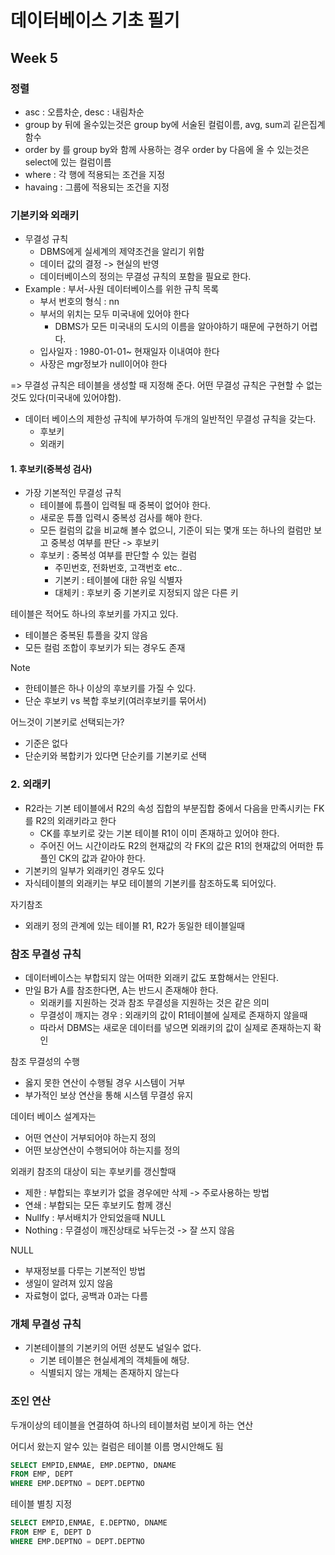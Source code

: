 # 데이터베이스 기초 필기

## Week 5

### 정렬

- asc : 오름차순, desc : 내림차순
- group by 뒤에 올수있는것은 group by에 서술된 컬럼이름, avg, sum괴 깉은집계함수 
- order by 를 group by와 함께 사용하는 경우 order by 다음에 올 수 있는것은 select에 있는 컬럼이름
- where : 각 행에 적용되는 조건을 지정
- havaing : 그룹에 적용되는 조건을 지정

### 기본키와 외래키

- 무결성 규칙
  - DBMS에게 실세계의 제약조건을 알리기 위함
  - 데이터 값의 결정 -> 현실의 반영
  - 데이터베이스의 정의는 무결성 규칙의 포함을 필요로 한다.
- Example : 부서-사원 데이터베이스를 위한 규칙 목록
  - 부서 번호의 형식 : nn
  - 부서의 위치는 모두 미국내에 있어야 한다
    -  DBMS가 모든 미국내의 도시의 이름을 알아야하기 때문에 구현하기 어렵다. 
  - 입사일자 : 1980-01-01~ 현재일자 이내여야 한다
  - 사장은 mgr정보가 null이어야 한다

=> 무결성 규칙은 테이블을 생성할 때 지정해 준다.
 어떤 무결성 규칙은 구현할 수 없는 것도 있다(미국내에 있어야함).

- 데이터 베이스의 제한성 규칙에 부가하여 두개의 일반적인 무결성 규칙을 갖는다.
  - 후보키
  - 외래키
  
#### 1. 후보키(중복성 검사)
- 가장 기본적인 무결성 규칙
  - 테이블에 튜플이 입력될 때 중복이 없어야 한다.
  - 새로운 튜플 입력시 중복성 검사를 해야 한다.
  - 모든 컬럼의 값을 비교해 볼수 없으니, 기준이 되는 몇개 또는 하나의 컬럼만 보고 중복성 여부를 판단 -> 후보키
  - 후보키 : 중복성 여부를 판단할 수 있는 컬럼
    - 주민번호, 전화번호, 고객번호 etc..
    - 기본키 : 테이블에 대한 유일 식별자
    - 대체키 : 후보키 중 기본키로 지정되지 않은 다른 키

테이블은 적어도 하나의 후보키를 가지고 있다.
- 테이블은 중복된 튜플을 갖지 않음
- 모든 컬럼 조합이 후보키가 되는 경우도 존재

Note
- 한테이블은 하나 이상의 후보키를 가질 수 있다.
- 단순 후보키 vs 복합 후보키(여러후보키를 묶어서)

어느것이 기본키로 선택되는가?
- 기준은 없다
- 단순키와 복합키가 있다면 단순키를 기본키로 선택

### 2. 외래키

- R2라는 기본 테이블에서 R2의 속성 집합의 부분집합 중에서 다음을 만족시키는 FK를 R2의 외래키라고 한다
  - CK를 후보키로 갖는  기본 테이블 R1이 이미 존재하고 있어야 한다.
  - 주어진 어느 시간이라도 R2의 현재값의 각 FK의 값은 R1의 현재값의 어떠한 튜플인 CK의 값과 같아야 한다.
- 기본키의 일부가 외래키인 경우도 있다
- 자식테이블의 외래키는 부모 테이블의 기본키를 참조하도록 되어있다.

자기참조
- 외래키 정의 관계에 있는 테이블 R1, R2가 동일한 테이블일때 

### 참조 무결성 규칙
- 데이터베이스는 부합되지 않는 어떠한 외래키 값도 포함해서는 안된다.
- 만일 B가 A를 참조한다면, A는 반드시 존재해야 한다.
  - 외래키를 지원하는 것과 참조 무결성을 지원하는 것은 같은 의미
  - 무결성이 깨지는 경우 : 외래키의 값이 R1테이블에 실제로 존재하지 않을때 
  - 따라서 DBMS는 새로운 데이터를 넣으면 외래키의 값이 실제로 존재하는지 확인

참조 무결성의 수행
- 옳지 못한 연산이 수행될 경우 시스템이 거부
- 부가적인 보상 연산을 통해 시스템 무결성 유지

데이터 베이스 설계자는
- 어떤 연산이 거부되어야 하는지 정의
- 어떤 보상연산이 수행되어야 하는지를 정의

외래키 참조의 대상이 되는 후보키를 갱신할때
- 제한 : 부합되는 후보키가 없을 경우에만 삭제 -> 주로사용하는 방법
- 연쇄 : 부합되는 모든 후보키도 함께 갱신
- Nullfy : 부서배치가 안되었을때 NULL
- Nothing : 무결성이 깨진상태로 놔두는것 -> 잘 쓰지 않음

NULL
- 부재정보를 다루는 기본적인 방법
- 생일이 알려져 있지 않음
- 자료형이 없다, 공백과 0과는 다름

### 개체 무결성 규칙
- 기본테이블의 기본키의 어떤 성분도 널일수 없다.
  - 기본 테이블은 현실세계의 객체들에 해당.
  - 식별되지 않는 개체는 존재하지 않는다

### 조인 연산
두개이상의 테이블을 연결하여 하나의 테이블처럼 보이게 하는 연산

어디서 왔는지 알수 있는 컬럼은 테이블 이름 명시안해도 됨
```sql
SELECT EMPID,ENMAE, EMP.DEPTNO, DNAME
FROM EMP, DEPT
WHERE EMP.DEPTNO = DEPT.DEPTNO
```

테이블 별칭 지정
```sql
SELECT EMPID,ENMAE, E.DEPTNO, DNAME
FROM EMP E, DEPT D
WHERE EMP.DEPTNO = DEPT.DEPTNO
```

